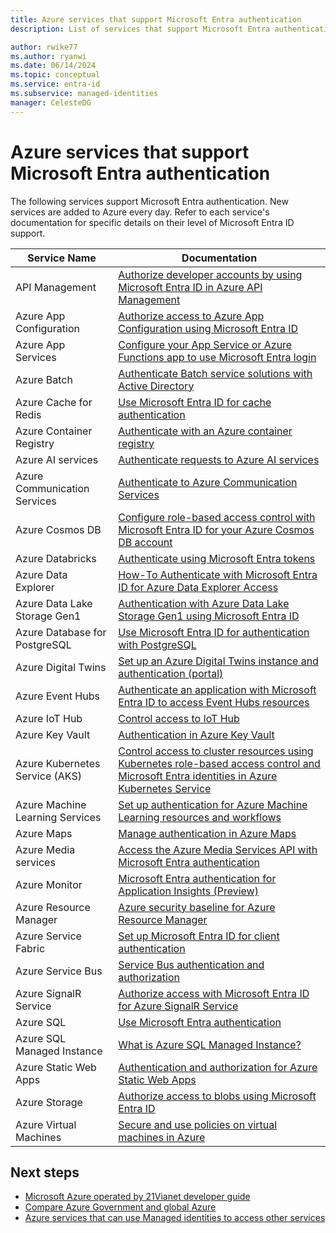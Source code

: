 ```yaml
---
title: Azure services that support Microsoft Entra authentication
description: List of services that support Microsoft Entra authentication

author: rwike77
ms.author: ryanwi
ms.date: 06/14/2024
ms.topic: conceptual
ms.service: entra-id
ms.subservice: managed-identities
manager: CelesteDG
---
```


# Azure services that support Microsoft Entra authentication

The following services support Microsoft Entra authentication. New services are added to Azure every day. Refer to each service's documentation for specific details on their level of Microsoft Entra ID support.

| Service Name                    |  Documentation                                                                                                                                                                                |
|---------------------------------|----------------------------------------------------------------------------------------------------------------------------------------------------------------------------------------------|
| API Management                  | [Authorize developer accounts by using Microsoft Entra ID in Azure API Management](/azure/api-management/api-management-howto-aad)                                                                                            |
| Azure App Configuration         | [Authorize access to Azure App Configuration using Microsoft Entra ID](/azure/azure-app-configuration/concept-enable-rbac)                                                                                                           |
| Azure App Services              | [Configure your App Service or Azure Functions app to use Microsoft Entra login](/azure/app-service/configure-authentication-provider-aad)    |
| Azure Batch                     | [Authenticate Batch service solutions with Active Directory](/azure/batch/batch-aad-auth)         |
| Azure Cache for Redis           | [Use Microsoft Entra ID for cache authentication](/azure/azure-cache-for-redis/cache-azure-active-directory-for-authentication) |
| Azure Container Registry        | [Authenticate with an Azure container registry](/azure/container-registry/container-registry-authentication)                                                                       |
| Azure AI services        | [Authenticate requests to Azure AI services](/azure/ai-services/authentication?tabs=powershell#authenticate-with-azure-active-directory)                                                                          |
| Azure Communication Services    | [Authenticate to Azure Communication Services](/azure/communication-services/concepts/authentication)   |
| Azure Cosmos DB                 | [Configure role-based access control with Microsoft Entra ID for your Azure Cosmos DB account](/azure/cosmos-db/how-to-setup-rbac) |
| Azure Databricks                | [Authenticate using Microsoft Entra tokens](/azure/databricks/dev-tools/auth)
| Azure Data Explorer             | [How-To Authenticate with Microsoft Entra ID for Azure Data Explorer Access](/azure/data-explorer/kusto/api/rest/authenticate-with-msal)                                                                                                     |
| Azure Data Lake Storage Gen1    | [Authentication with Azure Data Lake Storage Gen1 using Microsoft Entra ID](/azure/data-lake-store/data-lakes-store-authentication-using-azure-active-directory)                                                                                                  |
| Azure Database for PostgreSQL   | [Use Microsoft Entra ID for authentication with PostgreSQL](/azure/postgresql/howto-configure-sign-in-aad-authentication)
| Azure Digital Twins             | [Set up an Azure Digital Twins instance and authentication (portal)](/azure/digital-twins/how-to-set-up-instance-portal#set-up-user-access-permissions)                                                                                            |
| Azure Event Hubs                | [Authenticate an application with Microsoft Entra ID to access Event Hubs resources](/azure/event-hubs/authenticate-application)
| Azure IoT Hub                   | [Control access to IoT Hub](/azure/iot-hub/iot-hub-devguide-security)                                                                               |
| Azure Key Vault                 | [Authentication in Azure Key Vault](/azure/key-vault/general/authentication)
| Azure Kubernetes Service (AKS)  | [Control access to cluster resources using Kubernetes role-based access control and Microsoft Entra identities in Azure Kubernetes Service](/azure/aks/azure-ad-rbac)                                                                                                                           |
| Azure Machine Learning Services | [Set up authentication for Azure Machine Learning resources and workflows](/azure/machine-learning/how-to-setup-authentication)                                                                                         |
| Azure Maps                      | [Manage authentication in Azure Maps](/azure/azure-maps/how-to-manage-authentication) |
| Azure Media services            | [Access the Azure Media Services API with Microsoft Entra authentication](/previous-versions/media-services/previous/media-services-use-aad-auth-to-access-ams-api) |
| Azure Monitor                   | [Microsoft Entra authentication for Application Insights (Preview)](/azure/azure-monitor/app/azure-ad-authentication?tabs=net)                                                                                              |
| Azure Resource Manager          | [Azure security baseline for Azure Resource Manager](/security/benchmark/azure/baselines/azure-resource-manager-security-baseline?toc=/azure/azure-resource-manager/management/toc.json)
| Azure Service Fabric            | [Set up Microsoft Entra ID for client authentication](/azure/service-fabric/service-fabric-cluster-creation-setup-aad)                                                                                                        |
| Azure Service Bus               | [Service Bus authentication and authorization](/azure/service-bus-messaging/service-bus-authentication-and-authorization)
| Azure SignalR Service           | [Authorize access with Microsoft Entra ID for Azure SignalR Service](/azure/azure-signalr/signalr-concept-authorize-azure-active-directory)                                                                                                     |
| Azure SQL                       | [Use Microsoft Entra authentication](/azure/azure-sql/database/authentication-aad-overview)                                                                                     |
| Azure SQL Managed Instance      | [What is Azure SQL Managed Instance?](/azure/azure-sql/managed-instance/sql-managed-instance-paas-overview#azure-active-directory-integration)                                                                                       |
| Azure Static Web Apps           | [Authentication and authorization for Azure Static Web Apps](/azure/static-web-apps/authentication-authorization?tabs=invitations)
| Azure Storage                   | [Authorize access to blobs using Microsoft Entra ID](/azure/storage/blobs/authorize-access-azure-active-directory) |
| Azure Virtual Machines                | [Secure and use policies on virtual machines in Azure](~/identity/devices/howto-vm-sign-in-azure-ad-windows.md)   |

## Next steps

- [Microsoft Azure operated by 21Vianet developer guide](/azure/china/resources-developer-guide)
- [Compare Azure Government and global Azure](/azure/azure-government/compare-azure-government-global-azure)
- [Azure services that can use Managed identities to access other services](managed-identities-status.md)
